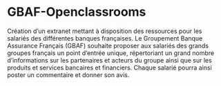 # GBAF-Openclassrooms
Création d’un extranet mettant à disposition des ressources pour les salariés
des différentes banques françaises.
Le Groupement Banque Assurance Français (GBAF) souhaite proposer aux salariés des grands groupes
français un point d’entrée unique, répertoriant un grand nombre d’informations
sur les partenaires et acteurs du groupe ainsi que sur les produits et services
bancaires et financiers.
Chaque salarié pourra ainsi poster un commentaire et donner son avis.
